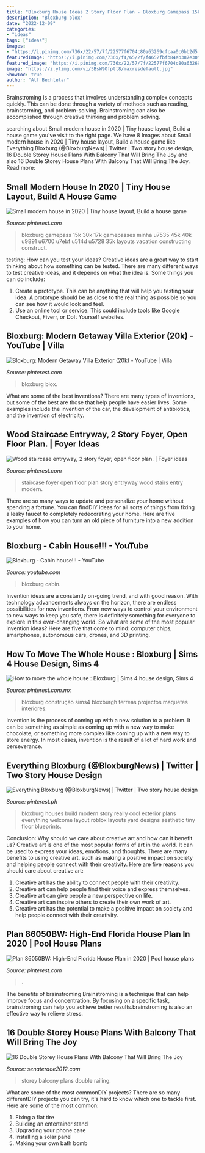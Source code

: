 ```yaml
---
title: "Bloxburg House Ideas 2 Story Floor Plan - Bloxburg Gamepass 15k 30k 17k Gamepasses Minha U7535 45k 40k U9891 U6700 U7ebf U514d U5728 35k Layouts Vacation Constructing Construct"
description: "Bloxburg blox"
date: "2022-12-09"
categories:
- "ideas"
tags: ["ideas"]
images:
- "https://i.pinimg.com/736x/22/57/7f/22577f6704c80a63269cfcaa0c0bb2d5.jpg"
featuredImage: "https://i.pinimg.com/736x/f4/65/2f/f4652fbfb84ab387e30f9207a2b6c105--wood-staircase-staircases.jpg"
featured_image: "https://i.pinimg.com/736x/22/57/7f/22577f6704c80a63269cfcaa0c0bb2d5.jpg"
image: "https://i.ytimg.com/vi/5BsW9Ofptt8/maxresdefault.jpg"
ShowToc: true
author: "Alf Bechtelar"
---
```



Brainstroming is a process that involves understanding complex concepts quickly. This can be done through a variety of methods such as reading, brainstorming, and problem-solving. Brainstroming can also be accomplished through creative thinking and problem solving.

	

		
searching about Small modern house in 2020 | Tiny house layout, Build a house game you've visit to the right page. We have 8 Images about Small modern house in 2020 | Tiny house layout, Build a house game like Everything Bloxburg (@BloxburgNews) | Twitter | Two story house design, 16 Double Storey House Plans With Balcony That Will Bring The Joy and also 16 Double Storey House Plans With Balcony That Will Bring The Joy. Read more:
		
    
## Small Modern House In 2020 | Tiny House Layout, Build A House Game

<img loading=lazy src="https://i.pinimg.com/736x/fe/fb/fa/fefbfa17c39f9b4c801d62b7a9b53f01.jpg" onerror="this.onerror=null;this.src='https://tse3.mm.bing.net/th?id=OIP.Wn0EAjww0cntujfNvxm1ZwHaFj&amp;pid=15.1';" alt="Small modern house in 2020 | Tiny house layout, Build a house game">

_Source: pinterest.com_

>bloxburg gamepass 15k 30k 17k gamepasses minha u7535 45k 40k u9891 u6700 u7ebf u514d u5728 35k layouts vacation constructing construct. 

	

testing: How can you test your ideas?
Creative ideas are a great way to start thinking about how something can be tested. There are many different ways to test creative ideas, and it depends on what the idea is. Some things you can do include:
1. Create a prototype. This can be anything that will help you testing your idea. A prototype should be as close to the real thing as possible so you can see how it would look and feel.
2. Use an online tool or service. This could include tools like Google Checkout, Fiverr, or DoIt Yourself websites.

    
## Bloxburg: Modern Getaway Villa Exterior (20k) - YouTube | Villa

<img loading=lazy src="https://i.pinimg.com/736x/f6/bc/01/f6bc015a5a9b58fb916e4c2a4d00e2f1.jpg" onerror="this.onerror=null;this.src='https://tse2.mm.bing.net/th?id=OIP.VEiZBNzteiIKjXkWK1l_sAHaFj&amp;pid=15.1';" alt="Bloxburg: Modern Getaway Villa Exterior (20k) - YouTube | Villa">

_Source: pinterest.com_

>bloxburg blox. 

	

What are some of the best inventions?
There are many types of inventions, but some of the best are those that help people have easier lives. Some examples include the invention of the car, the development of antibiotics, and the invention of electricity.

    
## Wood Staircase Entryway, 2 Story Foyer, Open Floor Plan. | Foyer Ideas

<img loading=lazy src="https://i.pinimg.com/736x/f4/65/2f/f4652fbfb84ab387e30f9207a2b6c105--wood-staircase-staircases.jpg" onerror="this.onerror=null;this.src='https://tse2.mm.bing.net/th?id=OIP.HOVar-jz7jqZ9N7mNVKfegHaLG&amp;pid=15.1';" alt="Wood staircase entryway, 2 story foyer, open floor plan. | Foyer ideas">

_Source: pinterest.com_

>staircase foyer open floor plan story entryway wood stairs entry modern. 

	

There are so many ways to update and personalize your home without spending a fortune. You can findDIY ideas for all sorts of things from fixing a leaky faucet to completely redecorating your home. Here are five examples of how you can turn an old piece of furniture into a new addition to your home.

    
## Bloxburg - Cabin House!!! - YouTube

<img loading=lazy src="https://i.ytimg.com/vi/5BsW9Ofptt8/maxresdefault.jpg" onerror="this.onerror=null;this.src='https://tse1.mm.bing.net/th?id=OIP.ffb9VcCgPluCTQ2HejorIQHaEK&amp;pid=15.1';" alt="Bloxburg - Cabin house!!! - YouTube">

_Source: youtube.com_

>bloxburg cabin. 

	

Invention ideas are a constantly on-going trend, and with good reason. With technology advancements always on the horizon, there are endless possibilities for new inventions. From new ways to control your environment to new ways to keep you safe, there is definitely something for everyone to explore in this ever-changing world. So what are some of the most popular invention ideas? Here are five that come to mind: computer chips, smartphones, autonomous cars, drones, and 3D printing.

    
## How To Move The Whole House : Bloxburg | Sims 4 House Design, Sims 4

<img loading=lazy src="https://i.pinimg.com/736x/d9/83/39/d98339aea6bd27fd76b040e954de3768.jpg" onerror="this.onerror=null;this.src='https://tse3.mm.bing.net/th?id=OIP.kjJgf3_yCIFYgmpGQTokTgHaHX&amp;pid=15.1';" alt="How to move the whole house : Bloxburg | Sims 4 house design, Sims 4">

_Source: pinterest.com.mx_

>bloxburg construção sims4 bloxburgh terreas projectos maquetes interiores. 

	

Invention is the process of coming up with a new solution to a problem. It can be something as simple as coming up with a new way to make chocolate, or something more complex like coming up with a new way to store energy. In most cases, invention is the result of a lot of hard work and perseverance.

    
## Everything Bloxburg (@BloxburgNews) | Twitter | Two Story House Design

<img loading=lazy src="https://i.pinimg.com/736x/22/57/7f/22577f6704c80a63269cfcaa0c0bb2d5.jpg" onerror="this.onerror=null;this.src='https://tse1.mm.bing.net/th?id=OIP.hIvKHs7SSxMNAkfQYmkkSQHaDs&amp;pid=15.1';" alt="Everything Bloxburg (@BloxburgNews) | Twitter | Two story house design">

_Source: pinterest.ph_

>bloxburg houses build modern story really cool exterior plans everything welcome layout roblox layouts yard designs aesthetic tiny floor blueprints. 

	

Conclusion: Why should we care about creative art and how can it benefit us?
Creative art is one of the most popular forms of art in the world. It can be used to express your ideas, emotions, and thoughts. There are many benefits to using creative art, such as making a positive impact on society and helping people connect with their creativity. Here are five reasons you should care about creative art: 
1) Creative art has the ability to connect people with their creativity.
2) Creative art can help people find their voice and express themselves.
3) Creative art can give people a new perspective on life.
4) Creative art can inspire others to create their own work of art.
5) Creative art has the potential to make a positive impact on society and help people connect with their creativity.

    
## Plan 86050BW: High-End Florida House Plan In 2020 | Pool House Plans

<img loading=lazy src="https://i.pinimg.com/736x/cd/c1/ab/cdc1ab8325b3470a82360e67aa3760bb.jpg" onerror="this.onerror=null;this.src='https://tse3.mm.bing.net/th?id=OIP.3CXuJvAbbGZS2XCRKVciAwHaLi&amp;pid=15.1';" alt="Plan 86050BW: High-End Florida House Plan in 2020 | Pool house plans">

_Source: pinterest.com_

>. 

	

The benefits of brainstroming
Brainstroming is a technique that can help improve focus and concentration. By focusing on a specific task, brainstroming can help you achieve better results.brainstroming is also an effective way to relieve stress.

    
## 16 Double Storey House Plans With Balcony That Will Bring The Joy

<img loading=lazy src="https://cdn.senaterace2012.com/wp-content/uploads/two-storey-house-plans-balcony-glass-railing_57452.jpg" onerror="this.onerror=null;this.src='https://tse3.mm.bing.net/th?id=OIP.q463-4egAV3IBQf6gGDGxgHaFS&amp;pid=15.1';" alt="16 Double Storey House Plans With Balcony That Will Bring The Joy">

_Source: senaterace2012.com_

>storey balcony plans double railing. 

	

What are some of the most commonDIY projects?
There are so many differentDIY projects you can try, it's hard to know which one to tackle first. Here are some of the most common: 
1. Fixing a flat tire 
2. Building an entertainer stand 
3. Upgrading your phone case 
4. Installing a solar panel 
5. Making your own bath bomb 

